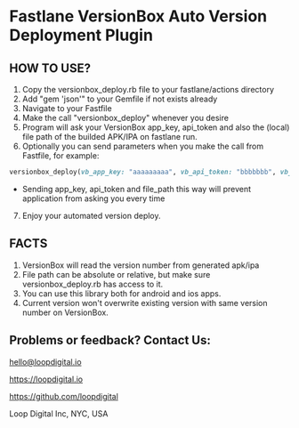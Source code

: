 
# Fastlane VersionBox Auto Version Deployment Plugin


## HOW TO USE?


1. Copy the versionbox_deploy.rb file to your fastlane/actions directory
2. Add "gem 'json'" to your Gemfile if not exists already
3. Navigate to your Fastfile
4. Make the call "versionbox_deploy" whenever you desire
5. Program will ask your VersionBox app_key, api_token and also the (local) file path of the builded APK/IPA on fastlane run.
6. Optionally you can send parameters when you make the call from Fastfile, for example:
```ruby
versionbox_deploy(vb_app_key: "aaaaaaaaa", vb_api_token: "bbbbbbb", vb_file_path: "Build/demo.ipa", vb_version_description:"Example Text")
```

- Sending app_key, api_token and file_path this way will prevent application from asking you every time
7. Enjoy your automated version deploy.



## FACTS
1. VersionBox will read the version number from generated apk/ipa
2. File path can be absolute or relative, but make sure versionbox_deploy.rb has access to it.
3. You can use this library both for android and ios apps.
4. Current version won't overwrite existing version with same version number on VersionBox.



## Problems or feedback? Contact Us:
   hello@loopdigital.io

   https://loopdigital.io
   
   https://github.com/loopdigital

   Loop Digital Inc, NYC, USA
